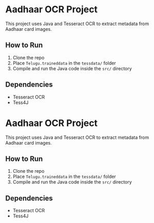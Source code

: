 # Aadhaar OCR Project

This project uses Java and Tesseract OCR to extract metadata from Aadhaar card images.

## How to Run

1. Clone the repo
2. Place `Telugu.traineddata` in the `tessdata/` folder
3. Compile and run the Java code inside the `src/` directory

## Dependencies

- Tesseract OCR
- Tess4J
# Aadhaar OCR Project

This project uses Java and Tesseract OCR to extract metadata from Aadhaar card images.

## How to Run

1. Clone the repo
2. Place `Telugu.traineddata` in the `tessdata/` folder
3. Compile and run the Java code inside the `src/` directory

## Dependencies

- Tesseract OCR
- Tess4J
